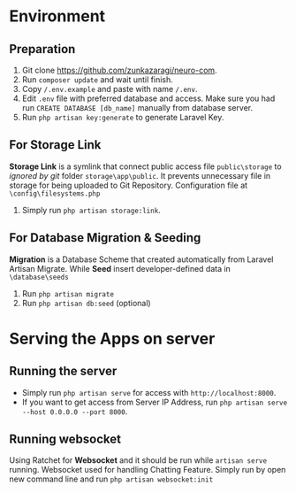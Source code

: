 # Environment

## Preparation

1. Git clone https://github.com/zunkazaragi/neuro-com.
2. Run `composer update` and wait until finish.
3. Copy `/.env.example` and paste with name `/.env`.
4. Edit `.env` file with preferred database and access. Make sure you had run `CREATE DATABASE [db_name]` manually from database server.
5. Run `php artisan key:generate` to generate Laravel Key.

## For Storage Link
**Storage Link** is a symlink that connect public access file `public\storage` to *ignored by git* folder `storage\app\public`. It prevents unnecessary file in storage for being uploaded to Git Repository. Configuration file at `\config\filesystems.php`
1. Simply run `php artisan storage:link`.

## For Database Migration & Seeding
**Migration** is a Database Scheme that created automatically from Laravel Artisan Migrate. While **Seed** insert developer-defined data in `\database\seeds`
1. Run `php artisan migrate`
2. Run `php artisan db:seed` (optional)

# Serving the Apps on server

## Running the server 
* Simply run `php artisan serve` for access with `http://localhost:8000`. 
* If you want to get access from Server IP Address, run `php artisan serve --host 0.0.0.0 --port 8000`.

## Running websocket
Using Ratchet for **Websocket** and it should be run while `artisan serve` running. Websocket used for handling Chatting Feature. Simply run by open new command line and run `php artisan websocket:init`